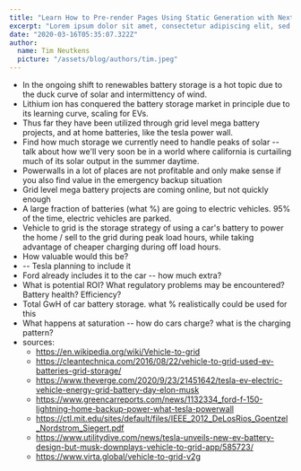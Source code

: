 ```yaml
---
title: "Learn How to Pre-render Pages Using Static Generation with Next.js"
excerpt: "Lorem ipsum dolor sit amet, consectetur adipiscing elit, sed do eiusmod tempor incididunt ut labore et dolore magna aliqua. Praesent elementum facilisis leo vel fringilla est ullamcorper eget. At imperdiet dui accumsan sit amet nulla facilities morbi tempus."
date: "2020-03-16T05:35:07.322Z"
author:
  name: Tim Neutkens
  picture: "/assets/blog/authors/tim.jpeg"
---
```


- In the ongoing shift to renewables battery storage is a hot topic due to the duck curve of solar and intermittency of wind.
- Lithium ion has conquered the battery storage market in principle due to its learning curve, scaling for EVs.
- Thus far they have been utilized through grid level mega battery projects, and at home batteries, like the tesla power wall.
- Find how much storage we currently need to handle peaks of solar -- talk about how we'll very soon be in a world where california is curtailing much of its solar output in the summer daytime.
- Powerwalls in a lot of places are not profitable and only make sense if you also find value in the emergency backup situation
- Grid level mega battery projects are coming online, but not quickly enough
- A large fraction of batteries (what %) are going to electric vehicles. 95% of the time, electric vehicles are parked.
- Vehicle to grid is the storage strategy of using a car's battery to power the home / sell to the grid during peak load hours, while taking advantage of cheaper charging during off load hours.
- How valuable would this be?
- -- Tesla planning to include it
- Ford already includes it to the car -- how much extra?
- What is potential ROI? What regulatory problems may be encountered? Battery health? Efficiency?
- Total GwH of car battery storage. what % realistically could be used for this
- What happens at saturation -- how do cars charge? what is the charging pattern?
- sources:
  - https://en.wikipedia.org/wiki/Vehicle-to-grid
  - https://cleantechnica.com/2016/08/22/vehicle-to-grid-used-ev-batteries-grid-storage/
  - https://www.theverge.com/2020/9/23/21451642/tesla-ev-electric-vehicle-energy-grid-battery-day-elon-musk
  - https://www.greencarreports.com/news/1132334_ford-f-150-lightning-home-backup-power-what-tesla-powerwall
  - https://ctl.mit.edu/sites/default/files/IEEE_2012_DeLosRios_Goentzel_Nordstrom_Siegert.pdf
  - https://www.utilitydive.com/news/tesla-unveils-new-ev-battery-design-but-musk-downplays-vehicle-to-grid-app/585723/
  - https://www.virta.global/vehicle-to-grid-v2g
